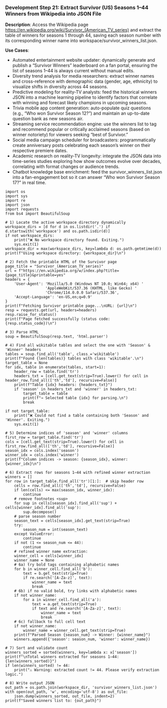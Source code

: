 ### Development Step 21: Extract Survivor (US) Seasons 1–44 Winners from Wikipedia into JSON File

**Description**: Access the Wikipedia page https://en.wikipedia.org/wiki/Survivor_(American_TV_series) and extract the table of winners for seasons 1 through 44, saving each season number with its corresponding winner name into workspace/survivor_winners_list.json.

**Use Cases**:
- Automated entertainment website updater: dynamically generate and publish a “Survivor Winners” leaderboard on a fan portal, ensuring the list of seasons 1–44 is always current without manual edits.
- Diversity trend analysis for media researchers: extract winner names and cross-reference with demographic data (gender, age, ethnicity) to visualize shifts in diversity across 44 seasons.
- Predictive modeling for reality-TV analysts: feed the historical winners JSON into a machine learning pipeline to identify factors that correlate with winning and forecast likely champions in upcoming seasons.
- Trivia mobile app content generation: auto-populate quiz questions (e.g., “Who won Survivor Season 12?”) and maintain an up-to-date question bank as new seasons air.
- Streaming service recommendation engine: use the winners list to tag and recommend popular or critically acclaimed seasons (based on winner notoriety) for viewers seeking “best of Survivor.”
- Social media campaign scheduler for broadcasters: programmatically create anniversary posts celebrating each season’s winner on their respective premiere dates.
- Academic research on reality-TV longevity: integrate the JSON data into time-series studies exploring how show outcomes evolve over decades, correlating with format changes or audience trends.
- Chatbot knowledge base enrichment: feed the survivor_winners_list.json into a fan-engagement bot so it can answer “Who won Survivor Season 17?” in real time.

```
import os
import sys
import re
import json
import requests
from bs4 import BeautifulSoup

# 1) Locate the active workspace directory dynamically
workspace_dirs = [d for d in os.listdir('.') if d.startswith('workspace') and os.path.isdir(d)]
if not workspace_dirs:
    print("❌ No workspace directory found. Exiting.")
    sys.exit(1)
workspace_dir = max(workspace_dirs, key=lambda d: os.path.getmtime(d))
print(f"Using workspace directory: {workspace_dir}\n")

# 2) Fetch the printable HTML of the Survivor page
page_title = "Survivor_(American_TV_series)"
url = f"https://en.wikipedia.org/w/index.php?title={page_title}&printable=yes"
headers = {
    'User-Agent': 'Mozilla/5.0 (Windows NT 10.0; Win64; x64) '
                  'AppleWebKit/537.36 (KHTML, like Gecko) '
                  'Chrome/114.0.0.0 Safari/537.36',
    'Accept-Language': 'en-US,en;q=0.9'
}
print(f"Fetching Survivor printable page...\nURL: {url}\n")
resp = requests.get(url, headers=headers)
resp.raise_for_status()
print(f"Page fetched successfully (status code: {resp.status_code})\n")

# 3) Parse HTML
soup = BeautifulSoup(resp.text, 'html.parser')

# 4) Find all wikitable tables and select the one with 'Season' & 'Winner' headers
tables = soup.find_all('table', class_='wikitable')
print(f"Found {len(tables)} tables with class 'wikitable'.\n")
target_table = None
for idx, table in enumerate(tables, start=1):
    header_row = table.find('tr')
    headers_txt = [cell.get_text(strip=True).lower() for cell in header_row.find_all(['th','td'], recursive=False)]
    print(f"Table {idx} headers: {headers_txt}")
    if 'season' in headers_txt and 'winner' in headers_txt:
        target_table = table
        print(f"→ Selected table {idx} for parsing.\n")
        break

if not target_table:
    print("❌ Could not find a table containing both 'Season' and 'Winner'. Exiting.")
    sys.exit(1)

# 5) Determine indices of 'season' and 'winner' columns
first_row = target_table.find('tr')
cols = [cell.get_text(strip=True).lower() for cell in first_row.find_all(['th','td'], recursive=False)]
season_idx = cols.index('season')
winner_idx = cols.index('winner')
print(f"Column indices -> season: {season_idx}, winner: {winner_idx}\n")

# 6) Extract rows for seasons 1–44 with refined winner extraction
winners = []
for row in target_table.find_all('tr')[1:]:  # skip header row
    cells = row.find_all(['th','td'], recursive=False)
    if len(cells) <= max(season_idx, winner_idx):
        continue
    # remove footnotes <sup>
    for sup in cells[season_idx].find_all('sup') + cells[winner_idx].find_all('sup'):
        sup.decompose()
    # parse season number
    season_text = cells[season_idx].get_text(strip=True)
    try:
        season_num = int(season_text)
    except ValueError:
        continue
    if not (1 <= season_num <= 44):
        continue
    # refined winner name extraction:
    winner_cell = cells[winner_idx]
    winner_name = None
    # 6a) try bold tags containing alphabetic names
    for b in winner_cell.find_all('b'):
        text = b.get_text(strip=True)
        if re.search('[A-Za-z]', text):
            winner_name = text
            break
    # 6b) if no valid bold, try links with alphabetic names
    if not winner_name:
        for a in winner_cell.find_all('a'):
            text = a.get_text(strip=True)
            if text and re.search('[A-Za-z]', text):
                winner_name = text
                break
    # 6c) fallback to full cell text
    if not winner_name:
        winner_name = winner_cell.get_text(strip=True)
    print(f"Parsed Season {season_num} -> Winner: {winner_name}")
    winners.append({'season': season_num, 'winner': winner_name})

# 7) Sort and validate count
winners_sorted = sorted(winners, key=lambda x: x['season'])
print(f"\nTotal winners extracted for seasons 1–44: {len(winners_sorted)}")
if len(winners_sorted) != 44:
    print("⚠️ Warning: extracted count != 44. Please verify extraction logic.")

# 8) Write output JSON
out_path = os.path.join(workspace_dir, 'survivor_winners_list.json')
with open(out_path, 'w', encoding='utf-8') as out_file:
    json.dump(winners_sorted, out_file, indent=2)
print(f"Saved winners list to: {out_path}")
```